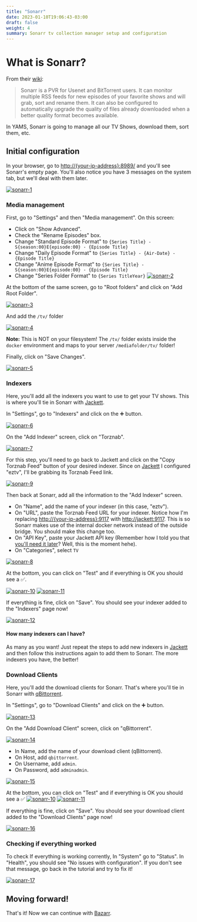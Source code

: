 ```yaml
---
title: "Sonarr"
date: 2023-01-10T19:06:43-03:00
draft: false
weight: 4
summary: Sonarr tv collection manager setup and configuration
---
```


# What is Sonarr?

From their [wiki](https://wiki.servarr.com/sonarr):

> Sonarr is a PVR for Usenet and BitTorrent users. It can monitor multiple RSS feeds for new episodes of your favorite shows and will grab, sort and rename them. It can also be configured to automatically upgrade the quality of files already downloaded when a better quality format becomes available.

In YAMS, Sonarr is going to manage all our TV Shows, download them, sort them, etc.

## Initial configuration

In your browser, go to [http://{your-ip-address}:8989/]() and you'll see Sonarr's empty page. You'll also notice you have 3 messages on the system tab, but we'll deal with them later.

[![sonarr-1](/pics/sonarr-1.png)](/pics/sonarr-1.png)

### Media management

First, go to "Settings" and then "Media management". On this screen: 
- Click on "Show Advanced".
- Check the "Rename Episodes" box.
- Change "Standard Episode Format" to `{Series Title} - S{season:00}E{episode:00} - {Episode Title}`
- Change "Daily Episode Format" to `{Series Title} - {Air-Date} - {Episode Title}`
- Change "Anime Episode Format" to `{Series Title} - S{season:00}E{episode:00} - {Episode Title}`
- Change "Series Folder Format" to `{Series TitleYear}`
[![sonarr-2](/pics/sonarr-2.png)](/pics/sonarr-2.png)

At the bottom of the same screen, go to "Root folders" and click on "Add Root Folder".

[![sonarr-3](/pics/sonarr-3.png)](/pics/sonarr-3.png)

And add the `/tv/` folder

[![sonarr-4](/pics/sonarr-4.png)](/pics/sonarr-4.png)

**Note:** This is NOT on your filesystem! The `/tv/` folder exists inside the `docker` environment and maps to your server `/mediafolder/tv/` folder!

Finally, click on "Save Changes".

[![sonarr-5](/pics/sonarr-5.png)](/pics/sonarr-5.png)

### Indexers

Here, you'll add all the indexers you want to use to get your TV shows. This is where you'll tie in Sonarr with [Jackett](/config/jackett).

In "Settings", go to "Indexers" and click on the ➕ button.

[![sonarr-6](/pics/sonarr-6.png)](/pics/sonarr-6.png)

On the "Add Indexer" screen, click on "Torznab".

[![sonarr-7](/pics/sonarr-7.png)](/pics/sonarr-7.png)

For this step, you'll need to go back to Jackett and click on the "Copy Torznab Feed" button of your desired indexer. Since on [Jackett](/config/jackett) I configured "eztv", I'll be grabbing its Torznab Feed link.

[![sonarr-9](/pics/sonarr-9.png)](/pics/sonarr-9.png)

Then back at Sonarr, add all the information to the "Add Indexer" screen. 

- On "Name", add the name of your indexer (in this case, "eztv").
- On "URL", paste the Torznab Feed URL for your indexer. Notice how I'm replacing [http://{your-ip-address}:9117]() with [http://jackett:9117](). This is so Sonarr makes use of the internal docker network instead of the outside bridge. You should make this change too.
- On "API Key", paste your Jackett API key (Remember how I told you that [you'll need it later](/config/jackett/#dont-forget-to-grab-your-api-key)? Well, this is the moment hehe).
- On "Categories", select `TV`

[![sonarr-8](/pics/sonarr-8.png)](/pics/sonarr-8.png)

At the bottom, you can click on "Test" and if everything is OK you should see a ✅.

[![sonarr-10](/pics/sonarr-10.png)](/pics/sonarr-10.png)
[![sonarr-11](/pics/sonarr-11.png)](/pics/sonarr-11.png)

If everything is fine, click on "Save". You should see your indexer added to the "Indexers" page now!

[![sonarr-12](/pics/sonarr-12.png)](/pics/sonarr-12.png)

#### How many indexers can I have?

As many as you want! Just repeat the steps to add new indexers in [Jackett](/config/jackett) and then follow this instructions again to add them to Sonarr. The more indexers you have, the better!

### Download Clients

Here, you'll add the download clients for Sonarr. That's where you'll tie in Sonarr with [qBittorrent](/config/qbittorrent).

In "Settings", go to "Download Clients" and click on the ➕ button.

[![sonarr-13](/pics/sonarr-13.png)](/pics/sonarr-13.png)

On the "Add Download Client" screen, click on "qBittorrent".

[![sonarr-14](/pics/sonarr-14.png)](/pics/sonarr-14.png)

- In Name, add the name of your download client (qBittorrent).
- On Host, add `qbittorrent`.
- On Username, add `admin`.
- On Password, add `adminadmin`.

[![sonarr-15](/pics/sonarr-15.png)](/pics/sonarr-15.png)

At the bottom, you can click on "Test" and if everything is OK you should see a ✅ 
[![sonarr-10](/pics/sonarr-10.png)](/pics/sonarr-10.png)
[![sonarr-11](/pics/sonarr-11.png)](/pics/sonarr-11.png)

If everything is fine, click on "Save". You should see your download client added to the "Download Clients" page now!

[![sonarr-16](/pics/sonarr-16.png)](/pics/sonarr-16.png)

### Checking if everything worked

To check If everything is working corrently, In "System" go to "Status". In "Health", you should see "No issues with configuration". If you don't see that message, go back in the tutorial and try to fix it!

[![sonarr-17](/pics/sonarr-17.png)](/pics/sonarr-17.png)

## Moving forward!

That's it! Now we can continue with [Bazarr](/config/bazarr).
